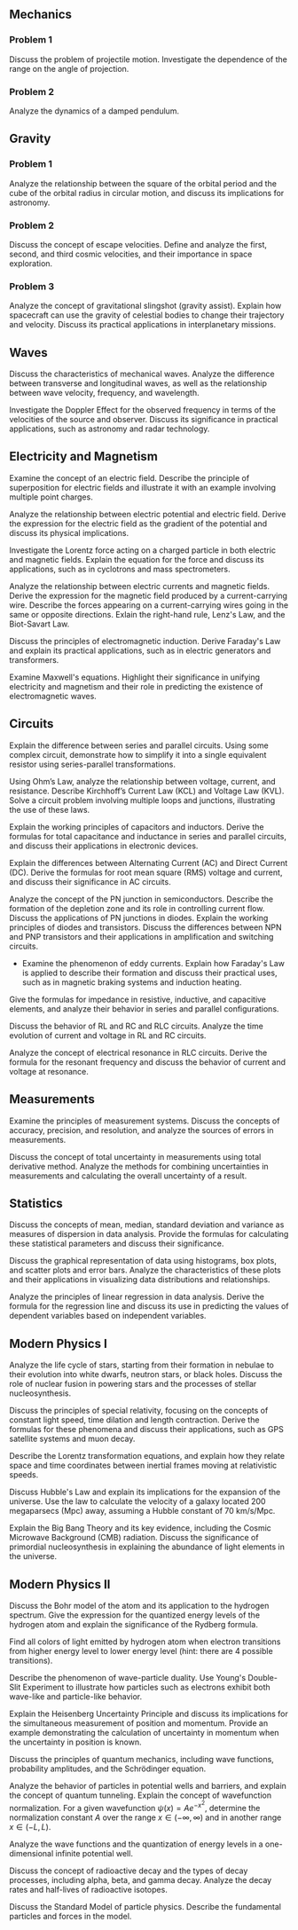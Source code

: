 ## Mechanics

### Problem 1

Discuss the problem of projectile motion. Investigate the dependence of the range on the angle of projection.

### Problem 2

Analyze the dynamics of a damped pendulum.


## Gravity

### Problem 1

Analyze the relationship between the square of the orbital period and the cube of the orbital radius in circular motion, and discuss its implications for astronomy.

### Problem 2

Discuss the concept of escape velocities. Define and analyze the first, second, and third cosmic velocities, and their importance in space exploration.

### Problem 3

Analyze the concept of gravitational slingshot (gravity assist). Explain how spacecraft can use the gravity of celestial bodies to change their trajectory and velocity. Discuss its practical applications in interplanetary missions.

## Waves

Discuss the characteristics of mechanical waves. Analyze the difference between transverse and longitudinal waves, as well as the relationship between wave velocity, frequency, and wavelength.

Investigate the Doppler Effect for the observed frequency in terms of the velocities of the source and observer. Discuss its significance in practical applications, such as astronomy and radar technology.

## Electricity and Magnetism

Examine the concept of an electric field. Describe the principle of superposition for electric fields and illustrate it with an example involving multiple point charges.

Analyze the relationship between electric potential and electric field. Derive the expression for the electric field as the gradient of the potential and discuss its physical implications.

Investigate the Lorentz force acting on a charged particle in both electric and magnetic fields. Explain the equation for the force and discuss its applications, such as in cyclotrons and mass spectrometers.

Analyze the relationship between electric currents and magnetic fields. Derive the expression for the magnetic field produced by a current-carrying wire. Describe the forces appearing on a current-carrying wires going in the same or opposite directions. Exlain the right-hand rule, Lenz's Law, and the Biot-Savart Law.

Discuss the principles of electromagnetic induction. Derive Faraday's Law and explain its practical applications, such as in electric generators and transformers.

Examine Maxwell's equations. Highlight their significance in unifying electricity and magnetism and their role in predicting the existence of electromagnetic waves.

## Circuits

Explain the difference between series and parallel circuits. Using some complex circuit, demonstrate how to simplify it into a single equivalent resistor using series-parallel transformations.

Using Ohm’s Law, analyze the relationship between voltage, current, and resistance. Describe Kirchhoff’s Current Law (KCL) and Voltage Law (KVL). Solve a circuit problem involving multiple loops and junctions, illustrating the use of these laws.

Explain the working principles of capacitors and inductors. Derive the formulas for total capacitance and inductance in series and parallel circuits, and discuss their applications in electronic devices.

Explain the differences between Alternating Current (AC) and Direct Current (DC). Derive the formulas for root mean square (RMS) voltage and current, and discuss their significance in AC circuits.

Analyze the concept of the PN junction in semiconductors. Describe the formation of the depletion zone and its role in controlling current flow. Discuss the applications of PN junctions in diodes. Explain the working principles of diodes and transistors. Discuss the differences between NPN and PNP transistors and their applications in amplification and switching circuits.

* Examine the phenomenon of eddy currents. Explain how Faraday's Law is applied to describe their formation and discuss their practical uses, such as in magnetic braking systems and induction heating.

Give the formulas for impedance in resistive, inductive, and capacitive elements, and analyze their behavior in series and parallel configurations.

Discuss the behavior of RL and RC and RLC circuits. Analyze the time evolution of current and voltage in RL and RC circuits.

Analyze the concept of electrical resonance in RLC circuits. Derive the formula for the resonant frequency and discuss the behavior of current and voltage at resonance.

## Measurements

Examine the principles of measurement systems. Discuss the concepts of accuracy, precision, and resolution, and analyze the sources of errors in measurements.

Discuss the concept of total uncertainty in measurements using total derivative method. Analyze the methods for combining uncertainties in measurements and calculating the overall uncertainty of a result.

## Statistics

Discuss the concepts of mean, median, standard deviation and variance as measures of dispersion in data analysis. Provide the formulas for calculating these statistical parameters and discuss their significance.

Discuss the graphical representation of data using histograms, box plots, and scatter plots and error bars. Analyze the characteristics of these plots and their applications in visualizing data distributions and relationships.

Analyze the principles of linear regression in data analysis. Derive the formula for the regression line and discuss its use in predicting the values of dependent variables based on independent variables.

## Modern Physics I

Analyze the life cycle of stars, starting from their formation in nebulae to their evolution into white dwarfs, neutron stars, or black holes. Discuss the role of nuclear fusion in powering stars and the processes of stellar nucleosynthesis.

Discuss the principles of special relativity, focusing on the concepts of constant light speed, time dilation and length contraction. Derive the formulas for these phenomena and discuss their applications, such as GPS satellite systems and muon decay.

Describe the Lorentz transformation equations, and explain how they relate space and time coordinates between inertial frames moving at relativistic speeds.

Discuss Hubble's Law and explain its implications for the expansion of the universe. Use the law to calculate the velocity of a galaxy located 200 megaparsecs (Mpc) away, assuming a Hubble constant of 70 km/s/Mpc.

Explain the Big Bang Theory and its key evidence, including the Cosmic Microwave Background (CMB) radiation. Discuss the significance of primordial nucleosynthesis in explaining the abundance of light elements in the universe.

## Modern Physics II

Discuss the Bohr model of the atom and its application to the hydrogen spectrum. Give the expression for the quantized energy levels of the hydrogen atom and explain the significance of the Rydberg formula.

Find all colors of light emitted by hydrogen atom when electron transitions from higher energy level to lower energy level (hint: there are 4 possible transitions).

Describe the phenomenon of wave-particle duality. Use Young's Double-Slit Experiment to illustrate how particles such as electrons exhibit both wave-like and particle-like behavior.

Explain the Heisenberg Uncertainty Principle and discuss its implications for the simultaneous measurement of position and momentum. Provide an example demonstrating the calculation of uncertainty in momentum when the uncertainty in position is known.

Discuss the principles of quantum mechanics, including wave functions, probability amplitudes, and the Schrödinger equation.

Analyze the behavior of particles in potential wells and barriers, and explain the concept of quantum tunneling.
Explain the concept of wavefunction normalization. For a given wavefunction $\psi(x) = A e^{-x^2}$, determine the normalization constant $A$ over the range $x \in (-\infty, \infty)$ and in another range $x \in (-L,L)$.

Analyze the wave functions and the quantization of energy levels in a one-dimensional infinite potential well.

Discuss the concept of radioactive decay and the types of decay processes, including alpha, beta, and gamma decay. Analyze the decay rates and half-lives of radioactive isotopes.

Discuss the Standard Model of particle physics. Describe the fundamental particles and forces in the model.